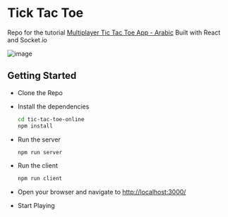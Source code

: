 # Tick Tac Toe

Repo for the tutorial [Multiplayer Tic Tac Toe App - Arabic](https://www.youtube.com/playlist?list=PL_aOZuct6oApD9fvGkmeEDq0GMxbjbAsM)
Built with React and Socket.io

![image](https://user-images.githubusercontent.com/3861725/86353948-7c5b2900-bcab-11ea-9182-4a9afa2e406c.png)

## Getting Started

- Clone the Repo

- Install the dependencies

  ```bash
  cd tic-tac-toe-online
  npm install
  ```

- Run the server

  ```bash
  npm run server
  ```

- Run the client

  ```bash
  npm run client
  ```

- Open your browser and navigate to [http://localhost:3000/](http://localhost:3000/)

- Start Playing
